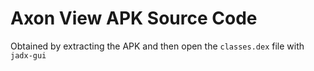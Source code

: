 # Axon View APK Source Code

Obtained by extracting the APK and then open the `classes.dex` file with `jadx-gui`

